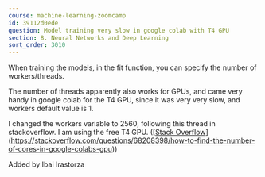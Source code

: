 ```yaml
---
course: machine-learning-zoomcamp
id: 39112d0ede
question: Model training very slow in google colab with T4 GPU
section: 8. Neural Networks and Deep Learning
sort_order: 3010
---
```


When training the models, in the fit function, you can specify the number of workers/threads.

The number of threads apparently also works for GPUs, and came very handy in google colab for the T4 GPU, since it was very very slow, and workers default value is 1.

I changed the workers variable to 2560, following this thread in stackoverflow. I am using the free T4 GPU.  ([[Stack Overflow](https://stackoverflow.com/questions/68208398/how-to-find-the-number-of-cores-in-google-colabs-gpu)](https://stackoverflow.com/questions/68208398/how-to-find-the-number-of-cores-in-google-colabs-gpu))

Added by Ibai Irastorza

